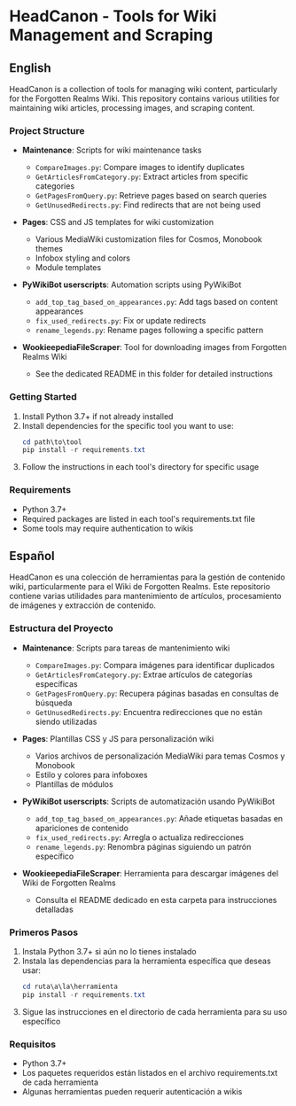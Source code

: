 # HeadCanon - Tools for Wiki Management and Scraping

## English
HeadCanon is a collection of tools for managing wiki content, particularly for the Forgotten Realms Wiki. This repository contains various utilities for maintaining wiki articles, processing images, and scraping content.

### Project Structure

- **Maintenance**: Scripts for wiki maintenance tasks
  - `CompareImages.py`: Compare images to identify duplicates
  - `GetArticlesFromCategory.py`: Extract articles from specific categories
  - `GetPagesFromQuery.py`: Retrieve pages based on search queries
  - `GetUnusedRedirects.py`: Find redirects that are not being used

- **Pages**: CSS and JS templates for wiki customization
  - Various MediaWiki customization files for Cosmos, Monobook themes
  - Infobox styling and colors
  - Module templates

- **PyWikiBot userscripts**: Automation scripts using PyWikiBot
  - `add_top_tag_based_on_appearances.py`: Add tags based on content appearances
  - `fix_used_redirects.py`: Fix or update redirects
  - `rename_legends.py`: Rename pages following a specific pattern

- **WookieepediaFileScraper**: Tool for downloading images from Forgotten Realms Wiki
  - See the dedicated README in this folder for detailed instructions

### Getting Started

1. Install Python 3.7+ if not already installed
2. Install dependencies for the specific tool you want to use:
   ```powershell
   cd path\to\tool
   pip install -r requirements.txt
   ```
3. Follow the instructions in each tool's directory for specific usage

### Requirements

- Python 3.7+
- Required packages are listed in each tool's requirements.txt file
- Some tools may require authentication to wikis

## Español
HeadCanon es una colección de herramientas para la gestión de contenido wiki, particularmente para el Wiki de Forgotten Realms. Este repositorio contiene varias utilidades para mantenimiento de artículos, procesamiento de imágenes y extracción de contenido.

### Estructura del Proyecto

- **Maintenance**: Scripts para tareas de mantenimiento wiki
  - `CompareImages.py`: Compara imágenes para identificar duplicados
  - `GetArticlesFromCategory.py`: Extrae artículos de categorías específicas
  - `GetPagesFromQuery.py`: Recupera páginas basadas en consultas de búsqueda
  - `GetUnusedRedirects.py`: Encuentra redirecciones que no están siendo utilizadas

- **Pages**: Plantillas CSS y JS para personalización wiki
  - Varios archivos de personalización MediaWiki para temas Cosmos y Monobook
  - Estilo y colores para infoboxes
  - Plantillas de módulos

- **PyWikiBot userscripts**: Scripts de automatización usando PyWikiBot
  - `add_top_tag_based_on_appearances.py`: Añade etiquetas basadas en apariciones de contenido
  - `fix_used_redirects.py`: Arregla o actualiza redirecciones
  - `rename_legends.py`: Renombra páginas siguiendo un patrón específico

- **WookieepediaFileScraper**: Herramienta para descargar imágenes del Wiki de Forgotten Realms
  - Consulta el README dedicado en esta carpeta para instrucciones detalladas

### Primeros Pasos

1. Instala Python 3.7+ si aún no lo tienes instalado
2. Instala las dependencias para la herramienta específica que deseas usar:
   ```powershell
   cd ruta\a\la\herramienta
   pip install -r requirements.txt
   ```
3. Sigue las instrucciones en el directorio de cada herramienta para su uso específico

### Requisitos

- Python 3.7+
- Los paquetes requeridos están listados en el archivo requirements.txt de cada herramienta
- Algunas herramientas pueden requerir autenticación a wikis
